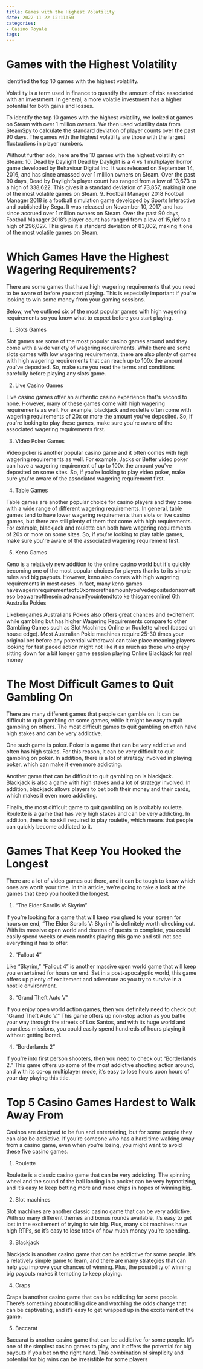 ```yaml
---
title: Games with the Highest Volatility 
date: 2022-11-22 12:11:50
categories:
- Casino Royale
tags:
---
```



#  Games with the Highest Volatility 
 identified the top 10 games with the highest volatility.

Volatility is a term used in finance to quantify the amount of risk associated with an investment. In general, a more volatile investment has a higher potential for both gains and losses.

To identify the top 10 games with the highest volatility, we looked at games on Steam with over 1 million owners. We then used volatility data from SteamSpy to calculate the standard deviation of player counts over the past 90 days. The games with the highest volatility are those with the largest fluctuations in player numbers.

Without further ado, here are the 10 games with the highest volatility on Steam:
10. Dead by Daylight
Dead by Daylight is a 4 vs 1 multiplayer horror game developed by Behaviour Digital Inc. It was released on September 14, 2016, and has since amassed over 1 million owners on Steam.
Over the past 90 days, Dead by Daylight’s player count has ranged from a low of 13,673 to a high of 338,622. This gives it a standard deviation of 73,857, making it one of the most volatile games on Steam.
9. Football Manager 2018
Football Manager 2018 is a football simulation game developed by Sports Interactive and published by Sega. It was released on November 10, 2017, and has since accrued over 1 million owners on Steam.
Over the past 90 days, Football Manager 2018’s player count has ranged from a low of 15,rief to a high of 296,027. This gives it a standard deviation of 83,802, making it one of the most volatile games on Steam.

#  Which Games Have the Highest Wagering Requirements?

There are some games that have high wagering requirements that you need to be aware of before you start playing. This is especially important if you're looking to win some money from your gaming sessions.

Below, we've outlined six of the most popular games with high wagering requirements so you know what to expect before you start playing.

1. Slots Games 

Slot games are some of the most popular casino games around and they come with a wide variety of wagering requirements. While there are some slots games with low wagering requirements, there are also plenty of games with high wagering requirements that can reach up to 100x the amount you've deposited. So, make sure you read the terms and conditions carefully before playing any slots game.

2. Live Casino Games 

Live casino games offer an authentic casino experience that's second to none. However, many of these games come with high wagering requirements as well. For example, blackjack and roulette often come with wagering requirements of 20x or more the amount you've deposited. So, if you're looking to play these games, make sure you're aware of the associated wagering requirements first.

3. Video Poker Games 

Video poker is another popular casino game and it often comes with high wagering requirements as well. For example, Jacks or Better video poker can have a wagering requirement of up to 100x the amount you've deposited on some sites. So, if you're looking to play video poker, make sure you're aware of the associated wagering requirement first.

4. Table Games 

Table games are another popular choice for casino players and they come with a wide range of different wagering requirements. In general, table games tend to have lower wagering requirements than slots or live casino games, but there are still plenty of them that come with high requirements. For example, blackjack and roulette can both have wagering requirements of 20x or more on some sites. So, if you're looking to play table games, make sure you're aware of the associated wagering requirement first.

5. Keno Games 

Keno is a relatively new addition to the online casino world but it's quickly becoming one of the most popular choices for players thanks to its simple rules and big payouts. However, keno also comes with high wagering requirements in most cases. In fact, many keno games havewagerinrequirementsof50xormoretheamountyou'vedepositedonsomeiteso beawareofthesein advanceifyouintendtoto ke thisgameonline! 6th Australia Pokies 

Likekengames Australians Pokies also offers great chances and excitement while gambling but has higher Wagering Requirements compare to other Gambling Games such as Slot Machines Online or Roulette wheel (based on house edge). Most Australian Pokie machines require 25-30 times your original bet before any potential withdrawal can take place meaning players looking for fast paced action might not like it as much as those who enjoy sitting down for a bit longer game session playing Online Blackjack for real money

#  The Most Difficult Games to Quit Gambling On 

There are many different games that people can gamble on. It can be difficult to quit gambling on some games, while it might be easy to quit gambling on others. The most difficult games to quit gambling on often have high stakes and can be very addictive.

One such game is poker. Poker is a game that can be very addictive and often has high stakes. For this reason, it can be very difficult to quit gambling on poker. In addition, there is a lot of strategy involved in playing poker, which can make it even more addicting.

Another game that can be difficult to quit gambling on is blackjack. Blackjack is also a game with high stakes and a lot of strategy involved. In addition, blackjack allows players to bet both their money and their cards, which makes it even more addicting.

Finally, the most difficult game to quit gambling on is probably roulette. Roulette is a game that has very high stakes and can be very addicting. In addition, there is no skill required to play roulette, which means that people can quickly become addicted to it.

#  Games That Keep You Hooked the Longest 

There are a lot of video games out there, and it can be tough to know which ones are worth your time. In this article, we’re going to take a look at the games that keep you hooked the longest.

1. “The Elder Scrolls V: Skyrim”

If you’re looking for a game that will keep you glued to your screen for hours on end, “The Elder Scrolls V: Skyrim” is definitely worth checking out. With its massive open world and dozens of quests to complete, you could easily spend weeks or even months playing this game and still not see everything it has to offer.

2. “Fallout 4”

Like “Skyrim,” “Fallout 4” is another massive open world game that will keep you entertained for hours on end. Set in a post-apocalyptic world, this game offers up plenty of excitement and adventure as you try to survive in a hostile environment.

3. “Grand Theft Auto V”

If you enjoy open world action games, then you definitely need to check out “Grand Theft Auto V.” This game offers up non-stop action as you battle your way through the streets of Los Santos, and with its huge world and countless missions, you could easily spend hundreds of hours playing it without getting bored.

4. “Borderlands 2”

If you’re into first person shooters, then you need to check out “Borderlands 2.” This game offers up some of the most addictive shooting action around, and with its co-op multiplayer mode, it’s easy to lose hours upon hours of your day playing this title.

#  Top 5 Casino Games Hardest to Walk Away From

Casinos are designed to be fun and entertaining, but for some people they can also be addictive. If you’re someone who has a hard time walking away from a casino game, even when you’re losing, you might want to avoid these five casino games.

1. Roulette

Roulette is a classic casino game that can be very addicting. The spinning wheel and the sound of the ball landing in a pocket can be very hypnotizing, and it’s easy to keep betting more and more chips in hopes of winning big.

2. Slot machines

Slot machines are another classic casino game that can be very addictive. With so many different themes and bonus rounds available, it’s easy to get lost in the excitement of trying to win big. Plus, many slot machines have high RTPs, so it’s easy to lose track of how much money you’re spending.

3. Blackjack

Blackjack is another casino game that can be addictive for some people. It’s a relatively simple game to learn, and there are many strategies that can help you improve your chances of winning. Plus, the possibility of winning big payouts makes it tempting to keep playing.

4. Craps

Craps is another casino game that can be addicting for some people. There’s something about rolling dice and watching the odds change that can be captivating, and it’s easy to get wrapped up in the excitement of the game.

5. Baccarat

Baccarat is another casino game that can be addictive for some people. It’s one of the simplest casino games to play, and it offers the potential for big payouts if you bet on the right hand. This combination of simplicity and potential for big wins can be irresistible for some players